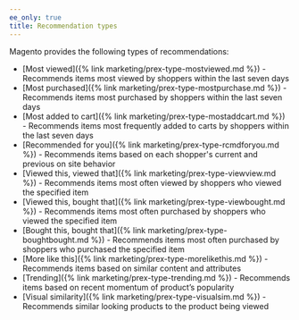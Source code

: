 ```yaml
---
ee_only: true
title: Recommendation types
---
```


Magento provides the following types of recommendations:

- [Most viewed]({% link marketing/prex-type-mostviewed.md %}) - Recommends items most viewed by shoppers within the last seven days
- [Most purchased]({% link marketing/prex-type-mostpurchase.md %}) - Recommends items most purchased by shoppers within the last seven days
- [Most added to cart]({% link marketing/prex-type-mostaddcart.md %}) - Recommends items most frequently added to carts by shoppers within the last seven days
- [Recommended for you]({% link marketing/prex-type-rcmdforyou.md %}) - Recommends items based on each shopper's current and previous on site behavior
- [Viewed this, viewed that]({% link marketing/prex-type-viewview.md %}) - Recommends items most often viewed by shoppers who viewed the specified item
- [Viewed this, bought that]({% link marketing/prex-type-viewbought.md %}) - Recommends items most often purchased by shoppers who viewed the specified item
- [Bought this, bought that]({% link marketing/prex-type-boughtbought.md %}) - Recommends items most often purchased by shoppers who purchased the specified item
- [More like this]({% link marketing/prex-type-morelikethis.md %}) - Recommends items based on similar content and attributes
- [Trending]({% link marketing/prex-type-trending.md %}) - Recommends items based on recent momentum of product’s popularity
- [Visual similarity]({% link marketing/prex-type-visualsim.md %}) - Recommends similar looking products to the product being viewed

